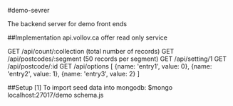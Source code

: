 #demo-sevrer

The backend server for demo front ends 

##Implementation
api.vollov.ca offer read only service

GET		/api/count/:collection		(total number of records)
GET		/api/postcodes/:segment		(50 records per segment)
GET		/api/setting/1
GET		/api/postcode/:id
GET		/api/options
[
	{name: 'entry1', value: 0},
	{name: 'entry2', value: 1},
	{name: 'entry3', value: 2}
]

##Setup
[1] To import seed data into mongodb:
$mongo localhost:27017/demo schema.js
